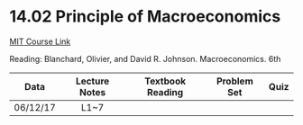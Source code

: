 14.02 Principle of Macroeconomics
===

[MIT Course Link](https://ocw.mit.edu/courses/economics/14-02-principles-of-macroeconomics-spring-2014/index.htm)

Reading: Blanchard, Olivier, and David R. Johnson. Macroeconomics. 6th

|Data       | Lecture Notes | Textbook Reading | Problem Set |    Quiz    |
|-----------|:-------------:|:----------------:|:-----------:|:----------:|
|06/12/17|L1~7|||

